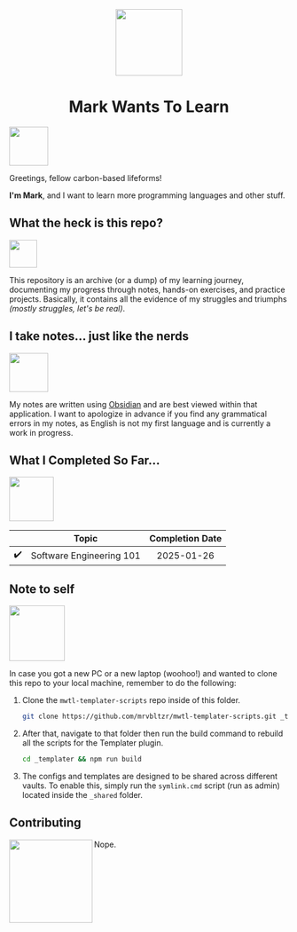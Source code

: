 
<div>
<div id="icon" align="center">
<img src="https://media3.giphy.com/media/v1.Y2lkPTc5MGI3NjExM3ZseHp6MDVnZTRheGNndnJ4eXlmYTI0ZHhidnY0b2R4MnU1enRlbSZlcD12MV9pbnRlcm5hbF9naWZfYnlfaWQmY3Q9cw/JWy2zBSXQ55W5Jh00D/giphy.gif" width="120"/>
</div>
<div id="title" align="center">
<h1>Mark Wants To Learn</h1>
</div>
</div>

<img src="https://media3.giphy.com/media/v1.Y2lkPTc5MGI3NjExZjJybDh3bnd3amhveTg1am92bTU1NjkwdXMxdGF2MmJxdm43emw3MSZlcD12MV9pbnRlcm5hbF9naWZfYnlfaWQmY3Q9cw/w1OBpBd7kJqHrJnJ13/giphy.gif" width="70" />

Greetings, fellow carbon-based lifeforms!

**I'm Mark**, and I want to learn more programming languages and other stuff.

## What the heck is this repo?

<img src="https://media1.giphy.com/media/v1.Y2lkPTc5MGI3NjExYnB3bW93cG5jNmR1bGswaTRkc2ZhdDFudHdxM3hwNHBpemp6YTdhZCZlcD12MV9pbnRlcm5hbF9naWZfYnlfaWQmY3Q9cw/xUOrvZ4p5o3QlIumZO/giphy.gif" width="50" />

This repository is an archive (or a dump) of my learning journey, documenting my progress through notes, hands-on exercises, and practice projects. Basically, it contains all the evidence of my struggles and triumphs _(mostly struggles, let's be real)_.

## I take notes... just like the nerds

<img src="https://media1.giphy.com/media/v1.Y2lkPTc5MGI3NjExb3E5ZmdsZmpyY2xjaHllbjk3eHB5cXQzNmlsb2tjYWx5c2IwczRrYyZlcD12MV9pbnRlcm5hbF9naWZfYnlfaWQmY3Q9cw/xix1onOcFoBdLHjWaS/giphy.gif" width="70" />

My notes are written using [Obsidian](https://obsidian.md/) and are best viewed within that application. I want to apologize in advance if you find any grammatical errors in my notes, as English is not my first language and is currently a work in progress.

## What I Completed So Far...

<img src="https://media0.giphy.com/media/v1.Y2lkPTc5MGI3NjExeDNwbTRmamk4dHp1NXJvN2tkbWtrZDVneG0zMm15bXMwNHR1aTc2bSZlcD12MV9pbnRlcm5hbF9naWZfYnlfaWQmY3Q9cw/BXjqytvu9bKzCUHdzz/giphy.gif" width="80" />

|                              | <center>Topic</center>   | <center>Completion Date</center>     |
| ---------------------------- | ------------------------ | ------------------------------------ |
| <div align="center">✔️</div> | Software Engineering 101 | <div align="center">2025-01-26</div> |

## Note to self

<img src="https://media3.giphy.com/media/v1.Y2lkPTc5MGI3NjExMzMwMHA1Z3huanc5NDl3eDhibXVlaWQzYTRqN3JxZTZuZXMxNjVhayZlcD12MV9pbnRlcm5hbF9naWZfYnlfaWQmY3Q9cw/3oKIPtArcgQmH9dBK0/giphy.gif" width="100" />

In case you got a new PC or a new laptop (woohoo!) and wanted to clone this repo to your local machine, remember to do the following:

1. Clone the `mwtl-templater-scripts` repo inside of this folder.

   ```bash
   git clone https://github.com/mrvbltzr/mwtl-templater-scripts.git _templater
   ```

2. After that, navigate to that folder then run the build command to rebuild all the scripts for the Templater plugin.

   ```bash
   cd _templater && npm run build
   ```

3. The configs and templates are designed to be shared across different vaults. To enable this, simply run the `symlink.cmd` script (run as admin) located inside the `_shared` folder.

## Contributing

<img src="https://media1.giphy.com/media/v1.Y2lkPTc5MGI3NjExMzl0cWs0MDVwOWhzbzRmaGVwb245MWc2a2Jyb25ocGNnMWl2ZXBobyZlcD12MV9pbnRlcm5hbF9naWZfYnlfaWQmY3Q9cw/4FSszKGHihVTNlZDJo/giphy.gif" align="left" width="150">

Nope.
